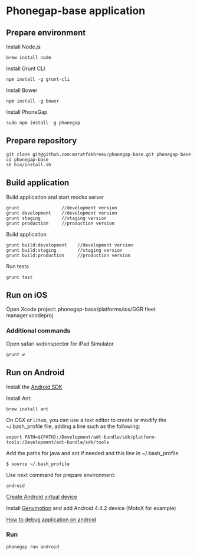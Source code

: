 # Phonegap-base application

## Prepare environment

Install Node.js

    brew install node

Install Grunt CLI

    npm install -g grunt-cli

Install Bower

    npm install -g bower

Install PhoneGap

    sudo npm install -g phonegap

## Prepare repository

    git clone git@github.com:maratfakhreev/phonegap-base.git phonegap-base
    cd phonegap-base
    sh bin/install.sh

## Build application

Build application and start mocks server

    grunt                //development version
    grunt development    //development version
    grunt staging        //staging version
    grunt production     //production version

Build application

    grunt build:development    //development version
    grunt build:staging        //staging version
    grunt build:production     //production version

Run tests

    grunt test

## Run on iOS

Open Xcode project: phonegap-base/platforms/ios/GGR fleet manager.xcodeproj

### Additional commands

Open safari webinspector for iPad Simulator

    grunt w

## Run on Android

Install the [Android SDK](developer.android.com/sdk)

Install Ant:

    brew install ant

On OSX or Linux, you can use a text editor to create or modify the ~/.bash_profile file, adding a line such as the following:

    export PATH=${PATH}:/Development/adt-bundle/sdk/platform-tools:/Development/adt-bundle/sdk/tools

Add the paths for java and ant if needed and this line in ~/.bash_profile

    $ source ~/.bash_profile

Use next command for prepare environment:

    android

[Create Android virtual device](http://docs.phonegap.com/en/edge/guide_platforms_android_index.md.html#Android%20Platform%20Guide)

Install [Genymotion](http://www.genymotion.com/) and add Android 4.4.2 device (MotoX for example)

[How to debug application on android](https://developers.google.com/chrome-developer-tools/docs/remote-debugging#debugging-webviews)

### Run

    phonegap run android
